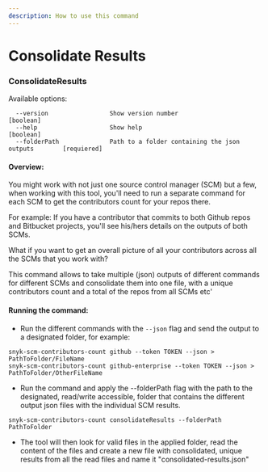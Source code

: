 ```yaml
---
description: How to use this command
---
```


# Consolidate Results

### ConsolidateResults

Available options:

```
  --version                 Show version number                        [boolean]
  --help                    Show help                                  [boolean]
  --folderPath              Path to a folder containing the json outputs        [requiered]
```

#### Overview:

You might work with not just one source control manager (SCM) but a few, when working with this tool, you'll need to run a separate command for each SCM to get the contributors count for your repos there.

For example: If you have a contributor that commits to both Github repos and Bitbucket projects, you'll see his/hers details on the outputs of both SCMs.

What if you want to get an overall picture of all your contributors across all the SCMs that you work with?

This command allows to take multiple (json) outputs of different commands for different SCMs and consolidate them into one file, with a unique contributors count and a total of the repos from all SCMs etc'

#### Running the command:

* Run the different commands with the `--json` flag and send the output to a designated folder, for example:

```
snyk-scm-contributors-count github --token TOKEN --json > PathToFolder/FileName
snyk-scm-contributors-count github-enterprise --token TOKEN --json > PathToFolder/OtherFileName
```

* Run the command and apply the --folderPath flag with the path to the designated, read/write accessible, folder that contains the different output json files with the individual SCM results.

```
snyk-scm-contributors-count consolidateResults --folderPath PathToFolder
```

* The tool will then look for valid files in the applied folder, read the content of the files and create a new file with consolidated, unique results from all the read files and name it "consolidated-results.json"
